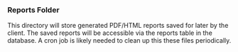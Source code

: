 ### Reports Folder

This directory will store generated PDF/HTML reports saved for later by the client.  The saved reports will be accessible via the
reports table in the database.  A cron job is likely needed to clean up this these files periodically.
